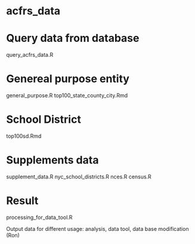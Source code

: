 # acfrs_data
 
# Query data from database
query_acfrs_data.R

# Genereal purpose entity

general_purpose.R
top100_state_county_city.Rmd

# School District

top100sd.Rmd

# Supplements data

supplement_data.R
nyc_school_districts.R
nces.R
census.R

# Result

processing_for_data_tool.R

Output data for different usage: analysis, data tool, data base modification (Ron)
